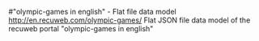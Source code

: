 #"olympic-games in english" - Flat file data model
http://en.recuweb.com/olympic-games/
Flat JSON file data model of the recuweb portal "olympic-games in english"
